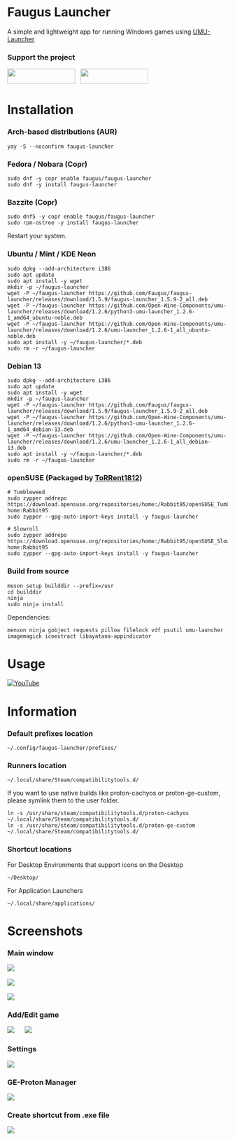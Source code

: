 # Faugus Launcher
A simple and lightweight app for running Windows games using [UMU-Launcher](https://github.com/Open-Wine-Components/umu-launcher)

### Support the project
<a href='https://ko-fi.com/K3K210EMDU' target='_blank'><img src=https://github.com/Faugus/faugus-launcher/blob/main/assets/ko-fi.png width="155" height="35"/></a>&nbsp;&nbsp;
<a href='https://www.paypal.com/donate/?business=57PP9DVD3VWAN&no_recurring=0&currency_code=USD' target='_blank'><img src=https://github.com/Faugus/faugus-launcher/blob/main/assets/paypal.png width="155" height="35"/></a>

# Installation
### Arch-based distributions (AUR)
```
yay -S --noconfirm faugus-launcher
```

### Fedora / Nobara (Copr)
```
sudo dnf -y copr enable faugus/faugus-launcher
sudo dnf -y install faugus-launcher
```

### Bazzite (Copr)
```
sudo dnf5 -y copr enable faugus/faugus-launcher
sudo rpm-ostree -y install faugus-launcher
```
Restart your system.

### Ubuntu / Mint / KDE Neon
```
sudo dpkg --add-architecture i386
sudo apt update
sudo apt install -y wget
mkdir -p ~/faugus-launcher
wget -P ~/faugus-launcher https://github.com/Faugus/faugus-launcher/releases/download/1.5.9/faugus-launcher_1.5.9-2_all.deb
wget -P ~/faugus-launcher https://github.com/Open-Wine-Components/umu-launcher/releases/download/1.2.6/python3-umu-launcher_1.2.6-1_amd64_ubuntu-noble.deb
wget -P ~/faugus-launcher https://github.com/Open-Wine-Components/umu-launcher/releases/download/1.2.6/umu-launcher_1.2.6-1_all_ubuntu-noble.deb
sudo apt install -y ~/faugus-launcher/*.deb
sudo rm -r ~/faugus-launcher
```

### Debian 13
```
sudo dpkg --add-architecture i386
sudo apt update
sudo apt install -y wget
mkdir -p ~/faugus-launcher
wget -P ~/faugus-launcher https://github.com/Faugus/faugus-launcher/releases/download/1.5.9/faugus-launcher_1.5.9-2_all.deb
wget -P ~/faugus-launcher https://github.com/Open-Wine-Components/umu-launcher/releases/download/1.2.6/python3-umu-launcher_1.2.6-1_amd64_debian-13.deb
wget -P ~/faugus-launcher https://github.com/Open-Wine-Components/umu-launcher/releases/download/1.2.6/umu-launcher_1.2.6-1_all_debian-13.deb
sudo apt install -y ~/faugus-launcher/*.deb
sudo rm -r ~/faugus-launcher
```

### openSUSE (Packaged by [ToRRent1812](https://github.com/ToRRent1812))
```
# Tumbleweed
sudo zypper addrepo https://download.opensuse.org/repositories/home:/Rabbit95/openSUSE_Tumbleweed/ home:Rabbit95
sudo zypper --gpg-auto-import-keys install -y faugus-launcher
```
```
# Slowroll
sudo zypper addrepo https://download.opensuse.org/repositories/home:/Rabbit95/openSUSE_Slowroll/ home:Rabbit95
sudo zypper --gpg-auto-import-keys install -y faugus-launcher
```

### Build from source
```
meson setup builddir --prefix=/usr
cd builddir
ninja
sudo ninja install
```
Dependencies:
```
menson ninja gobject requests pillow filelock vdf psutil umu-launcher imagemagick icoextract libayatana-appindicator
```

# Usage
[![YouTube](http://i.ytimg.com/vi/Ay6C2f55Pc8/hqdefault.jpg)](https://www.youtube.com/watch?v=Ay6C2f55Pc8)

# Information
### Default prefixes location
```
~/.config/faugus-launcher/prefixes/
```

### Runners location
```
~/.local/share/Steam/compatibilitytools.d/
```
If you want to use native builds like proton-cachyos or proton-ge-custom, please symlink them to the user folder.
```
ln -s /usr/share/steam/compatibilitytools.d/proton-cachyos ~/.local/share/Steam/compatibilitytools.d/
ln -s /usr/share/steam/compatibilitytools.d/proton-ge-custom ~/.local/share/Steam/compatibilitytools.d/
```

### Shortcut locations
For Desktop Environments that support icons on the Desktop
```
~/Desktop/
```
For Application Launchers
```
~/.local/share/applications/
```

# Screenshots
### Main window
<img src=https://github.com/user-attachments/assets/5d7285f1-9202-44d4-8161-fff89ba73d0b/><br><br>
<img src=https://github.com/user-attachments/assets/3b9f147a-ae05-493b-9f35-cf588269c354/><br><br>
<img src=https://github.com/user-attachments/assets/c2b82cd8-83fd-47ab-8cb9-2da127799b5d/><br>

### Add/Edit game
<img src=https://github.com/user-attachments/assets/4ec6edfc-b47b-4420-8b99-1d19e900c1df/>&nbsp;&nbsp;&nbsp;&nbsp;&nbsp;&nbsp;<img src=https://github.com/user-attachments/assets/fe6a45e1-fafb-4957-aff0-111a934042c8/><br>
### Settings
<img src=https://github.com/user-attachments/assets/037f3a4b-2688-417e-9419-c0032485746a/><br>
### GE-Proton Manager
<img src=https://github.com/user-attachments/assets/50635aa3-8f6a-4846-a4e4-8cb8f5ca05a5/><br>
### Create shortcut from .exe file
<img src=https://github.com/user-attachments/assets/8b824dbc-49f8-45ec-b3d0-7480d8c4be81/><br>
